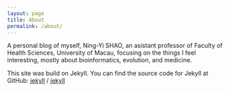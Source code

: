 ```yaml
---
layout: page
title: About
permalink: /about/
---
```


A personal blog of myself, Ning-Yi SHAO, an asistant professor of Faculty of Health Sciences, University of Macau, focusing on the things I feel interesting, mostly about
bioinformatics, evolution, and medicine.

This site was build on Jekyll.
You can find the source code for Jekyll at GitHub:
[jekyll][jekyll-organization] /
[jekyll](https://github.com/jekyll/jekyll)


[jekyll-organization]: https://github.com/jekyll
